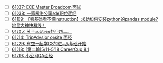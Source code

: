 - [ ] [61037: ECE Master Broadcom 面试](http://instant.1point3acres.com/thread/61037)
- [ ] [61038: 一家网络公司sde职位面经](http://instant.1point3acres.com/thread/61038)
- [ ] [61109: 【零基础看不懂instruction】求助如何安装python的pandas module?地里大神快粗线！](http://instant.1point3acres.com/thread/61109)
- [ ] [61205: 关于subtree的问题。。。](http://instant.1point3acres.com/thread/61205)
- [ ] [61214: TripAdvsior onsite 面经](http://instant.1point3acres.com/thread/61214)
- [ ] [61229: 有空一起学CS的进~从基础开始](http://instant.1point3acres.com/thread/61229)
- [ ] [61518: [第二輪]5/11-5/18 CareerCup 8.1](http://instant.1point3acres.com/thread/61518)
- [ ] [61719: 小公司QA面经](http://instant.1point3acres.com/thread/61719)

